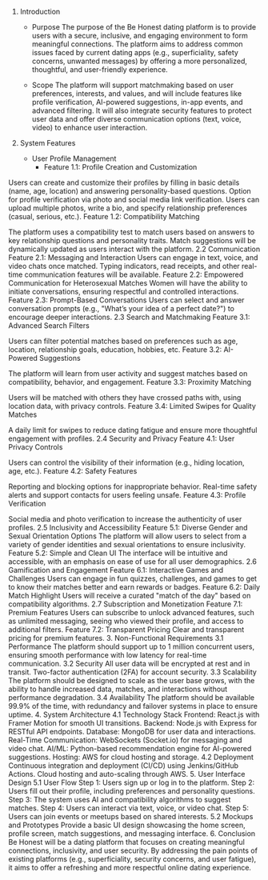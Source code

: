 1. Introduction

   - Purpose
     The purpose of the Be Honest dating platform is to provide users with a secure, inclusive, and engaging environment to form meaningful connections. The platform aims to address common issues faced by current dating apps (e.g., superficiality, safety concerns, unwanted messages) by offering a more personalized, thoughtful, and user-friendly experience.

   - Scope
     The platform will support matchmaking based on user preferences, interests, and values, and will include features like profile verification, AI-powered suggestions, in-app events, and advanced filtering. It will also integrate security features to protect user data and offer diverse communication options (text, voice, video) to enhance user interaction.

2. System Features
   - User Profile Management
     - Feature
       1.1: Profile Creation and Customization

Users can create and customize their profiles by filling in basic details (name, age, location) and answering personality-based questions.
Option for profile verification via photo and social media link verification.
Users can upload multiple photos, write a bio, and specify relationship preferences (casual, serious, etc.).
Feature 1.2: Compatibility Matching

The platform uses a compatibility test to match users based on answers to key relationship questions and personality traits.
Match suggestions will be dynamically updated as users interact with the platform.
2.2 Communication
Feature 2.1: Messaging and Interaction
Users can engage in text, voice, and video chats once matched.
Typing indicators, read receipts, and other real-time communication features will be available.
Feature 2.2: Empowered Communication for Heterosexual Matches
Women will have the ability to initiate conversations, ensuring respectful and controlled interactions.
Feature 2.3: Prompt-Based Conversations
Users can select and answer conversation prompts (e.g., "What’s your idea of a perfect date?") to encourage deeper interactions.
2.3 Search and Matchmaking
Feature 3.1: Advanced Search Filters

Users can filter potential matches based on preferences such as age, location, relationship goals, education, hobbies, etc.
Feature 3.2: AI-Powered Suggestions

The platform will learn from user activity and suggest matches based on compatibility, behavior, and engagement.
Feature 3.3: Proximity Matching

Users will be matched with others they have crossed paths with, using location data, with privacy controls.
Feature 3.4: Limited Swipes for Quality Matches

A daily limit for swipes to reduce dating fatigue and ensure more thoughtful engagement with profiles.
2.4 Security and Privacy
Feature 4.1: User Privacy Controls

Users can control the visibility of their information (e.g., hiding location, age, etc.).
Feature 4.2: Safety Features

Reporting and blocking options for inappropriate behavior.
Real-time safety alerts and support contacts for users feeling unsafe.
Feature 4.3: Profile Verification

Social media and photo verification to increase the authenticity of user profiles.
2.5 Inclusivity and Accessibility
Feature 5.1: Diverse Gender and Sexual Orientation Options
The platform will allow users to select from a variety of gender identities and sexual orientations to ensure inclusivity.
Feature 5.2: Simple and Clean UI
The interface will be intuitive and accessible, with an emphasis on ease of use for all user demographics.
2.6 Gamification and Engagement
Feature 6.1: Interactive Games and Challenges
Users can engage in fun quizzes, challenges, and games to get to know their matches better and earn rewards or badges.
Feature 6.2: Daily Match Highlight
Users will receive a curated "match of the day" based on compatibility algorithms.
2.7 Subscription and Monetization
Feature 7.1: Premium Features
Users can subscribe to unlock advanced features, such as unlimited messaging, seeing who viewed their profile, and access to additional filters.
Feature 7.2: Transparent Pricing
Clear and transparent pricing for premium features. 3. Non-Functional Requirements
3.1 Performance
The platform should support up to 1 million concurrent users, ensuring smooth performance with low latency for real-time communication.
3.2 Security
All user data will be encrypted at rest and in transit.
Two-factor authentication (2FA) for account security.
3.3 Scalability
The platform should be designed to scale as the user base grows, with the ability to handle increased data, matches, and interactions without performance degradation.
3.4 Availability
The platform should be available 99.9% of the time, with redundancy and failover systems in place to ensure uptime. 4. System Architecture
4.1 Technology Stack
Frontend: React.js with Framer Motion for smooth UI transitions.
Backend: Node.js with Express for RESTful API endpoints.
Database: MongoDB for user data and interactions.
Real-Time Communication: WebSockets (Socket.io) for messaging and video chat.
AI/ML: Python-based recommendation engine for AI-powered suggestions.
Hosting: AWS for cloud hosting and storage.
4.2 Deployment
Continuous integration and deployment (CI/CD) using Jenkins/GitHub Actions.
Cloud hosting and auto-scaling through AWS. 5. User Interface Design
5.1 User Flow
Step 1: Users sign up or log in to the platform.
Step 2: Users fill out their profile, including preferences and personality questions.
Step 3: The system uses AI and compatibility algorithms to suggest matches.
Step 4: Users can interact via text, voice, or video chat.
Step 5: Users can join events or meetups based on shared interests.
5.2 Mockups and Prototypes
Provide a basic UI design showcasing the home screen, profile screen, match suggestions, and messaging interface. 6. Conclusion
Be Honest will be a dating platform that focuses on creating meaningful connections, inclusivity, and user security. By addressing the pain points of existing platforms (e.g., superficiality, security concerns, and user fatigue), it aims to offer a refreshing and more respectful online dating experience.
